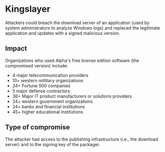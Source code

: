 # Kingslayer

Attackers could breach the download server of an application (used by system
administrators to analyze Windows logs) and replaced the legitimate application
and updates with a signed malicious version.

## Impact

Organizations who used Alpha's free license edition software (the compromised
version) include:

- 4 major telecommunication providers
- 10+ western millitary organizations
- 24+ Fortune 500 companies
- 5 major defense contractors
- 36+ Major IT product manufacturers or solutions providers
- 24+ western government organizations
- 24+ banks and financial institutions
- 45+ higher educational institutions

## Type of compromise

The attacker had access to the publishing infrastructure (i.e., the download
server) and to the signing key of the packager.
